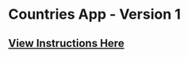 # Countries App - Version 1

## [View Instructions Here](https://github.com/AnnieCannons/countries-app-instructions/tree/main/version-1)
